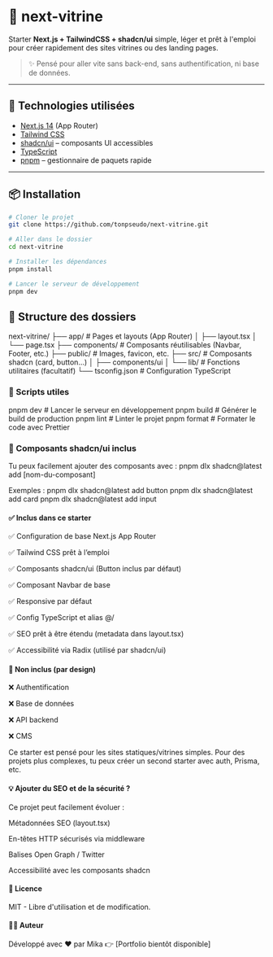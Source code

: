 # 🚀 next-vitrine

Starter **Next.js + TailwindCSS + shadcn/ui** simple, léger et prêt à l'emploi pour créer rapidement des sites vitrines ou des landing pages.

> ✨ Pensé pour aller vite sans back-end, sans authentification, ni base de données.

---

## 🧰 Technologies utilisées

- [Next.js 14](https://nextjs.org/) (App Router)
- [Tailwind CSS](https://tailwindcss.com/)
- [shadcn/ui](https://ui.shadcn.com/) – composants UI accessibles
- [TypeScript](https://www.typescriptlang.org/)
- [pnpm](https://pnpm.io/) – gestionnaire de paquets rapide

---

## 📦 Installation

```bash
# Cloner le projet
git clone https://github.com/tonpseudo/next-vitrine.git

# Aller dans le dossier
cd next-vitrine

# Installer les dépendances
pnpm install

# Lancer le serveur de développement
pnpm dev
```

## 📁 Structure des dossiers

next-vitrine/
├── app/ # Pages et layouts (App Router)
│ ├── layout.tsx
│ └── page.tsx
├── components/ # Composants réutilisables (Navbar, Footer, etc.)
├── public/ # Images, favicon, etc.
├── src/ # Composants shadcn (card, button...)
│ ├── components/ui
│ └── lib/ # Fonctions utilitaires (facultatif)
└── tsconfig.json # Configuration TypeScript

### 🧪 Scripts utiles

pnpm dev # Lancer le serveur en développement
pnpm build # Générer le build de production
pnpm lint # Linter le projet
pnpm format # Formater le code avec Prettier

### 🧱 Composants shadcn/ui inclus

Tu peux facilement ajouter des composants avec :
pnpm dlx shadcn@latest add [nom-du-composant]

Exemples :
pnpm dlx shadcn@latest add button
pnpm dlx shadcn@latest add card
pnpm dlx shadcn@latest add input

#### ✅ Inclus dans ce starter

✅ Configuration de base Next.js App Router

✅ Tailwind CSS prêt à l’emploi

✅ Composants shadcn/ui (Button inclus par défaut)

✅ Composant Navbar de base

✅ Responsive par défaut

✅ Config TypeScript et alias @/

✅ SEO prêt à être étendu (metadata dans layout.tsx)

✅ Accessibilité via Radix (utilisé par shadcn/ui)

#### 🚧 Non inclus (par design)

❌ Authentification

❌ Base de données

❌ API backend

❌ CMS

Ce starter est pensé pour les sites statiques/vitrines simples. Pour des projets plus complexes, tu peux créer un second starter avec auth, Prisma, etc.

#### 💡 Ajouter du SEO et de la sécurité ?

Ce projet peut facilement évoluer :

Métadonnées SEO (layout.tsx)

En-têtes HTTP sécurisés via middleware

Balises Open Graph / Twitter

Accessibilité avec les composants shadcn

#### 📄 Licence

MIT - Libre d'utilisation et de modification.

#### 👨‍💻 Auteur

Développé avec ❤️ par Mika
👉 [Portfolio bientôt disponible]
